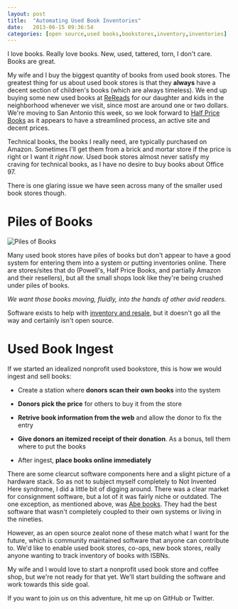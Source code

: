 ```yaml
---
layout: post
title:  "Automating Used Book Inventories"
date:   2013-06-15 09:36:54
categories: [open source,used books,bookstores,inventory,inventories]
---
```


I love books. Really love books. New, used, tattered, torn, I don't care. Books are great.

My wife and I buy the biggest quantity of books from used book stores. The greatest thing for us about used book stores is that they **always** have a decent section of children's books (which are always timeless). We end up buying some new used books at [ReReads](http://rereadsonline.com/) for our daughter and kids in the neighborhood whenever we visit, since most are around one or two dollars. We're moving to San Antonio this week, so we look forward to [Half Price Books](http://www.hpb.com) as it appears to have a streamlined process, an active site and decent prices.

Technical books, the books I really need, are typically purchased on Amazon. Sometimes I'll get them from a brick and mortar store if the price is right or I want it *right now*. Used book stores almost never satisfy my craving for technical books, as I have no desire to buy books about Office 97.

There is one glaring issue we have seen across many of the smaller used book stores though.

# Piles of Books

![Piles of Books](http://i.imgur.com/kSmtbDI.jpg)

Many used book stores have piles of books but don't appear to have a good system for entering them into a system or putting inventories online. There are stores/sites that do (Powell's, Half Price Books, and partially Amazon and their resellers), but all the small shops look like they're being crushed under piles of books.

*We want those books moving, fluidly, into the hands of other avid readers.*

Software exists to help with [inventory and resale](http://www.abebooks.com/homebase/software-inventory-management-system-catalog/), but it doesn't go all the way and certainly isn't open source.

# Used Book Ingest

If we started an idealized nonprofit used bookstore, this is how we would ingest and sell books:

* Create a station where **donors scan their own books** into the system

* **Donors pick the price** for others to buy it from the store

* **Retrive book information from the web** and allow the donor to fix the entry

* **Give donors an itemized receipt of their donation**. As a bonus, tell them where to put the books

* After ingest, **place books online immediately**

There are some clearcut software components here and a slight picture of a hardware stack. So as not to subject myself completely to Not Invented Here syndrome, I did a little bit of digging around. There was a clear market for consignment software, but a lot of it was fairly niche or outdated. The one exception, as mentioned above, was [Abe books](http://www.abebooks.com/homebase/software-inventory-management-system-catalog/). They had the best software that wasn't completely coupled to their own systems or living in the nineties.

However, as an open source zealot none of these match what I want for the future, which is community maintained software that anyone can contribute to. We'd like to enable used book stores, co-ops, new book stores, really anyone wanting to track inventory of books with ISBNs.

My wife and I would love to start a nonprofit used book store and coffee shop, but we're not ready for that yet. We'll start building the software and work towards this side goal.

If you want to join us on this adventure, hit me up on GitHub or Twitter.

